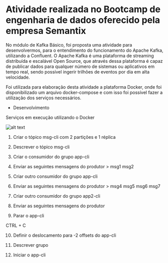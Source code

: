 # Atividade realizada no Bootcamp de engenharia de dados oferecido pela empresa Semantix

  No módulo de Kafka Básico, foi proposta uma atividade para desenvolvermos,
para o entendimento do funcionamento do Apache Kafka, utilizando a Confluent.
  O Apache Kafka é uma  plataforma de streaming distribuída  e escalável Open Source, que através dessa plataforma
é capaz de publicar dados para qualquer número de sistemas ou aplicativos em tempo real, sendo possível ingerir trilhões de eventos por dia
em alta velocidade.

  Foi utilizada para elaboração desta atividade a plataforma Docker, onde foi disponibilizado
um arquivo docker-compose e com isso foi possível fazer a utilização dos serviços necessários.

- Desenvolvimento 

Serviços em execução utilizando o Docker

![alt text](https://github.com/GumaFernando/Kafka_Atividade_semantix/blob/main/docker.PNG)

1. Criar o tópico msg-cli com 2 partições e 1 réplica

2. Descrever o tópico msg-cli


3. Criar o consumidor do grupo app-cli

4. Enviar as seguintes mensagens do produtor > msg1 msg2

5. Criar outro consumidor do grupo app-cli


6. Enviar as seguintes mensagens do produtor > msg4 msg5 msg6 msg7


7. Criar outro consumidor do grupo app2-cli


8. Enviar as seguintes mensagens do produtor

9. Parar o app-cli

CTRL + C


10. Definir o deslocamento para -2 offsets do app-cli


11. Descrever grupo

12. Iniciar o app-cli
